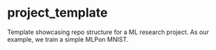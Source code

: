 # project_template
Template showcasing repo structure for a ML research project. As our example, we train a simple MLPon MNIST.
